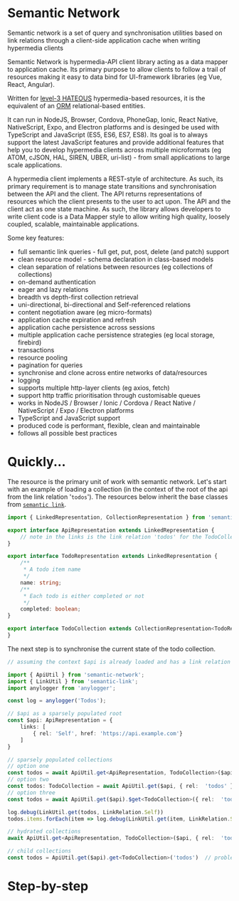 # Semantic Network
Semantic network is a set of query and synchronisation utilities based on link relations through a client-side application cache when writing hypermedia clients

Semantic Network is hypermedia-API client library acting as a data mapper to application cache. Its primary purpose to allow clients to follow a trail of resources making it easy to data bind for UI-framework libraries (eg Vue, React, Angular). 



Written for [level-3 HATEOUS](https://restfulapi.net/hateoas/) hypermedia-based resources, it is the equivalent of an [ORM](https://en.wikipedia.org/wiki/Object-relational_mapping) relational-based entities.

It can run in NodeJS, Browser, Cordova, PhoneGap, Ionic, React Native, NativeScript, Expo, and Electron platforms and is desinged be used with TypeScript and JavaScript (ES5, ES6, ES7, ES8). Its goal is to always support the latest JavaScript features and provide additional features that help you to develop hypermedia clients across multiple microformats (eg ATOM, cJSON, HAL, SIREN, UBER, uri-list) - from small applications to large scale applications.

A hypermedia client implements a REST-style of architecture. As such, its primary requirement is to manage state transitions and synchronisation between the API and the client. The API returns representations of resources which the client presents to the user to act upon. The API and the client act as one state machine. As such, the library allows developers to write client code is a Data Mapper style to allow writing high quality, loosely coupled, scalable, maintainable applications.

Some key features:

* full semantic link queries - full get, put, post, delete (and patch) support
* clean resource model - schema declaration in class-based models
* clean separation of relations between resources (eg collections of collections)
* on-demand authentication
* eager and lazy relations
* breadth vs depth-first collection retrieval
* uni-directional, bi-directional and Self-referenced relations
* content negotiation aware (eg micro-formats)
* application cache expiration and refresh
* application cache persistence across sessions
* multiple application cache persistence strategies (eg local storage, firebird)
* transactions
* resource pooling
* pagination for queries
* synchronise and clone across entire networks of data/resources
* logging
* supports multiple http-layer clients (eg axios, fetch)
* support http traffic prioritisation through customisable queues
* works in NodeJS / Browser / Ionic / Cordova / React Native / NativeScript / Expo / Electron platforms
* TypeScript and JavaScript support
* produced code is performant, flexible, clean and maintainable
* follows all possible best practices

# Quickly...

The resource is the primary unit of work with semantic network. Let's start with an example of loading a collection (in the context of the root of the api from the link relation '`todos`'). The resources below inherit the base classes from [`semantic link`](https://github.com/semanticlink/semanticlink-js/blob/master/src/interfaces.ts#L102).

```typescript
import { LinkedRepresentation, CollectionRepresentation } from 'semantic-link';

export interface ApiRepresentation extends LinkedRepresentation {
    // note in the links is the link relation 'todos' for the TodoCollection
}

export interface TodoRepresentation extends LinkedRepresentation {
    /**
     * A todo item name
     */
    name: string;
    /**
     * Each todo is either completed or not
     */ 
    completed: boolean;
}

export interface TodoCollection extends CollectionRepresentation<TodoRepresentation> {
}
```

The next step is to synchronise the current state of the todo collection. 

```typescript
// assuming the context $api is already loaded and has a link relation 'todos'

import { ApiUtil } from 'semantic-network'; 
import { LinkUtil } from 'semantic-link';
import anylogger from 'anylogger';

const log = anylogger('Todos');

// $api as a sparsely populated root
const $api: ApiRepresentation = {
    links: [
        { rel: 'Self', href: 'https://api.example.com'}
    ]   
}

// sparsely populated collections
// option one
const todos = await ApiUtil.get<ApiRepresentation, TodoCollection>($api, { rel:  'todos' })
// option two
const todos: TodoCollection = await ApiUtil.get($api, { rel:  'todos' })
// option three
const todos = await ApiUtil.get($api).$get<TodoCollection>({ rel:  'todos' })

log.debug(LinkUtil.get(todos, LinkRelation.Self))
todos.items.forEach(item => log.debug(LinkUtil.get(item, LinkRelation.Self)));

// hydrated collections
await ApiUtil.get<ApiRepresentation, TodoCollection>($api, { rel:  'todos', includeItems: true })

// child collections
const todos = ApiUtil.get($api).get<TodoCollection>('todos')  // problem 'link' can conflict with attribute names

```
# Step-by-step
